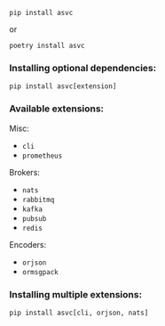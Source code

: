 ```shell
pip install asvc
```
or

```shell
poetry install asvc
```

### Installing optional dependencies:

```shell
pip install asvc[extension]
```

### Available extensions:

Misc:

- `cli`
- `prometheus`

Brokers:

- `nats`
- `rabbitmq`
- `kafka`
- `pubsub`
- `redis`

Encoders:

- `orjson`
- `ormsgpack`


### Installing multiple extensions:

```shell
pip install asvc[cli, orjson, nats]
```